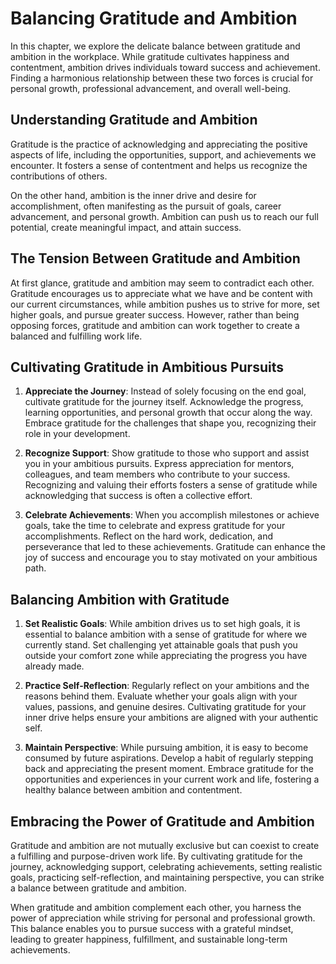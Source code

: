 Balancing Gratitude and Ambition
=========================================

In this chapter, we explore the delicate balance between gratitude and ambition in the workplace. While gratitude cultivates happiness and contentment, ambition drives individuals toward success and achievement. Finding a harmonious relationship between these two forces is crucial for personal growth, professional advancement, and overall well-being.

Understanding Gratitude and Ambition
------------------------------------

Gratitude is the practice of acknowledging and appreciating the positive aspects of life, including the opportunities, support, and achievements we encounter. It fosters a sense of contentment and helps us recognize the contributions of others.

On the other hand, ambition is the inner drive and desire for accomplishment, often manifesting as the pursuit of goals, career advancement, and personal growth. Ambition can push us to reach our full potential, create meaningful impact, and attain success.

The Tension Between Gratitude and Ambition
------------------------------------------

At first glance, gratitude and ambition may seem to contradict each other. Gratitude encourages us to appreciate what we have and be content with our current circumstances, while ambition pushes us to strive for more, set higher goals, and pursue greater success. However, rather than being opposing forces, gratitude and ambition can work together to create a balanced and fulfilling work life.

Cultivating Gratitude in Ambitious Pursuits
-------------------------------------------

1. **Appreciate the Journey**: Instead of solely focusing on the end goal, cultivate gratitude for the journey itself. Acknowledge the progress, learning opportunities, and personal growth that occur along the way. Embrace gratitude for the challenges that shape you, recognizing their role in your development.

2. **Recognize Support**: Show gratitude to those who support and assist you in your ambitious pursuits. Express appreciation for mentors, colleagues, and team members who contribute to your success. Recognizing and valuing their efforts fosters a sense of gratitude while acknowledging that success is often a collective effort.

3. **Celebrate Achievements**: When you accomplish milestones or achieve goals, take the time to celebrate and express gratitude for your accomplishments. Reflect on the hard work, dedication, and perseverance that led to these achievements. Gratitude can enhance the joy of success and encourage you to stay motivated on your ambitious path.

Balancing Ambition with Gratitude
---------------------------------

1. **Set Realistic Goals**: While ambition drives us to set high goals, it is essential to balance ambition with a sense of gratitude for where we currently stand. Set challenging yet attainable goals that push you outside your comfort zone while appreciating the progress you have already made.

2. **Practice Self-Reflection**: Regularly reflect on your ambitions and the reasons behind them. Evaluate whether your goals align with your values, passions, and genuine desires. Cultivating gratitude for your inner drive helps ensure your ambitions are aligned with your authentic self.

3. **Maintain Perspective**: While pursuing ambition, it is easy to become consumed by future aspirations. Develop a habit of regularly stepping back and appreciating the present moment. Embrace gratitude for the opportunities and experiences in your current work and life, fostering a healthy balance between ambition and contentment.

Embracing the Power of Gratitude and Ambition
---------------------------------------------

Gratitude and ambition are not mutually exclusive but can coexist to create a fulfilling and purpose-driven work life. By cultivating gratitude for the journey, acknowledging support, celebrating achievements, setting realistic goals, practicing self-reflection, and maintaining perspective, you can strike a balance between gratitude and ambition.

When gratitude and ambition complement each other, you harness the power of appreciation while striving for personal and professional growth. This balance enables you to pursue success with a grateful mindset, leading to greater happiness, fulfillment, and sustainable long-term achievements.

